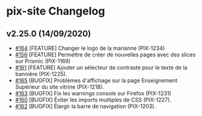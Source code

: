 # pix-site Changelog



## v2.25.0 (14/09/2020)

- [#164](https://github.com/1024pix/pix-site/pull/164) [FEATURE] Changer le logo de la marianne (PIX-1234)
- [#156](https://github.com/1024pix/pix-site/pull/156) [FEATURE] Permettre de créer de nouvelles pages avec des slices sur Prismic (PIX-1169)
- [#161](https://github.com/1024pix/pix-site/pull/161) [FEATURE] Ajouter un sélecteur de contraste pour le texte de la bannière (PIX-1225).
- [#165](https://github.com/1024pix/pix-site/pull/165) [BUGFIX] Problèmes d'affichage sur la page Enseignement Supérieur du site vitrine (PIX-1218).
- [#163](https://github.com/1024pix/pix-site/pull/163) [BUGFIX] Fix les warnings console sur Firefox (PIX-1231)
- [#160](https://github.com/1024pix/pix-site/pull/160) [BUGFIX] Éviter les imports multiples de CSS (PIX-1227).
- [#162](https://github.com/1024pix/pix-site/pull/162) [BUGFIX] Élargir la barre de navigation (PIX-1203).
